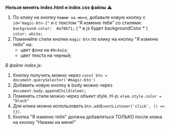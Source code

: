 **Нельзя менять index.html и index.css файлы** :warning: 

1) По клику на кнопку `Нажми на меня`, добавьте новую кнопку с `id="magic-btn-2"` и с текстом "Я изменю тебя" со стилями:  
   `background-color:  #a78b71;`  ( * в js будет backgroundСolor * )  
   `color: white;`  
2) Поменяйте стили кнопки `magic-btn` по клику на кнопку "Я изменю тебя" на:
   - цвет фона на `#9c4a1a`;
   - цвет текста на черный;

    
*В файле index.js*: 
1) Кнопку получить можно через ```const btn = document.querySelector('#magic-btn')```
2) Добавить новую кнопку в body можно через `document.body.appendChild(elem);`
3) Поменять стили можно через объект style. Н-р: ```elem.style.color = "black"```
4) Для клика можно использовать ```btn.addEventListener('click', () => {})```.
5) Кнопка "Я изменю тебя" должна добавляться ТОЛЬКО после клика на кнопку "Нажми на меня!"
